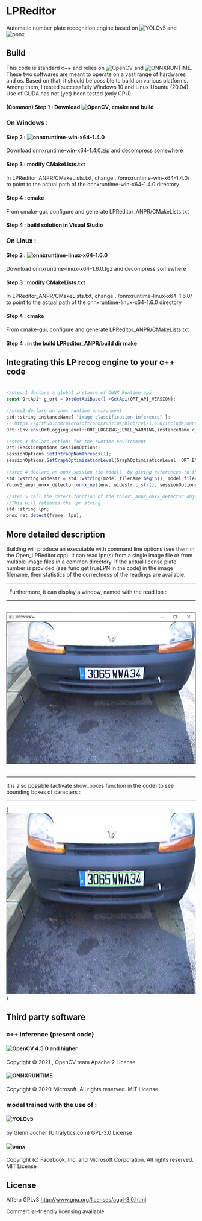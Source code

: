 # LPReditor
Automatic number plate recognition engine based on ![YOLOv5](https://github.com/ultralytics/yolov5) and ![onnx](https://github.com/onnx/onnx)
## Build
This code is standard c++ and relies on ![OpenCV](https://github.com/opencv/opencv) and ![ONNXRUNTIME](https://github.com/microsoft/onnxruntime). These two softwares are meant to operate on a vast range of hardwares and os. Based on that, it should be possible to build on various platforms. Among them, I tested successfully Windows 10 and Linux Ubuntu (20.04). Use of CUDA has not (yet) been tested (only CPU). 
#### (Common) Step 1 : Download ![OpenCV](https://github.com/opencv/opencv), cmake and build
### On Windows :
#### Step 2 : ![onnxruntime-win-x64-1.4.0](https://github.com/microsoft/onnxruntime/releases)
Download onnxruntime-win-x64-1.4.0.zip and decompress somewhere
#### Step 3 : modify CMakeLists.txt
In LPReditor_ANPR/CMakeLists.txt, change ../onnxruntime-win-x64-1.4.0/ to point to the actual path of the onnxruntime-win-x64-1.4.0 directory
#### Step 4 : cmake
From cmake-gui, configure and generate LPReditor_ANPR/CMakeLists.txt 
#### Step 4 : build solution in Visual Studio

### On Linux :
#### Step 2 : ![onnxruntime-linux-x64-1.6.0](https://github.com/microsoft/onnxruntime/releases)
Download onnxruntime-linux-x64-1.6.0.tgz and decompress somewhere
#### Step 3 : modify CMakeLists.txt
In LPReditor_ANPR/CMakeLists.txt, change ../onnxruntime-linux-x64-1.6.0/ to point to the actual path of the onnxruntime-linux-x64-1.6.0 directory
#### Step 4 : cmake
From cmake-gui, configure and generate LPReditor_ANPR/CMakeLists.txt 
#### Step 4 : in the build LPReditor_ANPR/build dir make

## Integrating this LP recog engine to your c++ code
```javascript

//step 1 declare a global instance of ONNX Runtime api
const OrtApi* g_ort = OrtGetApiBase()->GetApi(ORT_API_VERSION);
```
```javascript
//step2 declare an onnx runtime environment
std::string instanceName{ "image-classification-inference" };
// https://github.com/microsoft/onnxruntime/blob/rel-1.6.0/include/onnxruntime/core/session/onnxruntime_c_api.h#L123
Ort::Env env(OrtLoggingLevel::ORT_LOGGING_LEVEL_WARNING,instanceName.c_str());
```
```javascript
//step 3 declare options for the runtime environment
Ort::SessionOptions sessionOptions;
sessionOptions.SetIntraOpNumThreads(1);
sessionOptions.SetGraphOptimizationLevel(GraphOptimizationLevel::ORT_ENABLE_EXTENDED);
```

```javascript
//step 4 declare an onnx session (ie model), by giving references to the runtime environment, session options and path to the model
std::wstring widestr = std::wstring(model_filename.begin(), model_filename.end());
Yolov5_anpr_onxx_detector onnx_net(env, widestr.c_str(), sessionOptions);
```
```javascript
//step 5 call the detect function of the Yolov5_anpr_onxx_detector object, on a cv::mat frame.
//This will retieves the lpn string
std::string lpn;
onnx_net.detect(frame, lpn);
```
## More detailed description
Building will produce an executable with command line options (see them in the Open_LPReditor.cpp). It can read lpn(s) from a single image file or from multiple image files in a common directory. If the actual license plate number is provided (see func getTrueLPN in the code) in the image filename, then statistics of the correctness of the readings are available. 
 	

 

---
&nbsp;
Furthermore, it can display a window, named with the read lpn :
 	

 

---
&nbsp;
![highgui](https://github.com/lprsoft/lpreditor/blob/master/image2.jpg).
&nbsp;
 	

 

---
It is also possible (activate show_boxes function in the code) to see bounding boxes of caracters :
&nbsp;
 	

 

---
(<img src="https://github.com/lprsoft/lpreditor/blob/master/image.jpg" width="640" height="480" />) 

## Third party software

### c++ inference (present code)

#### ![OpenCV 4.5.0 and higher](https://github.com/opencv/opencv)
Copyright © 2021 , OpenCV team
Apache 2 License

#### ![ONNXRUNTIME](https://github.com/microsoft/onnxruntime)
Copyright © 2020 Microsoft. All rights reserved.
MIT License

### model trained with the use of :

#### ![YOLOv5](https://github.com/ultralytics/yolov5)

by Glenn Jocher (Ultralytics.com)
GPL-3.0 License

#### ![onnx](https://github.com/onnx/onnx)
Copyright (c) Facebook, Inc. and Microsoft Corporation. All rights reserved.
MIT License

## License
Affero GPLv3 http://www.gnu.org/licenses/agpl-3.0.html

Commercial-friendly licensing available.

